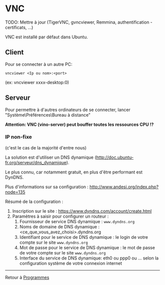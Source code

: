 # VNC

TODO: Mettre à jour (TigerVNC, gvncviewer, Remmina, authentification - certificats, ...)

VNC est installé par défaut dans Ubuntu.

## Client

Pour se connecter à un autre PC:

`vncviewer <Ip ou nom>:<port>`

(ex: vncviewer xxxx-desktop:0)

## Serveur

Pour permettre à d'autres ordinateurs de se connecter, lancer
"Système\Préférences\Bureau à distance"

**Attention: VNC (vino-server) peut bouffer toutes les ressources CPU
!?**

### IP non-fixe

(c'est le cas de la majorité d'entre nous)

La solution est d'utiliser un DNS dynamique
(http://doc.ubuntu-fr.org/serveur/dns_dynamique).

Le plus connu, car notamment gratuit, en plus d'être performant est
DynDNS.

Plus d'informations sur sa configuration :
<http://www.andesi.org/index.php?node=135>

Résumé de la configuration :

1. Inscription sur le site :
    <https://www.dyndns.com/account/create.html>
2. Paramètres à saisir pour configurer un routeur :
    1. Fournisseur de service DNS dynamique : `www.dyndns.org`
    2. Noms de domaine de DNS dynamique :
        <ce_que_vous_avez_choisi>.dyndns.org
    3. Identifiant pour le service de DNS dynamique : le login de votre
        compte sur le site `www.dyndns.org`
    4. Mot de passe pour le service de DNS dynamique : le mot de passe
        de votre compte sur le site `www.dyndns.org`
    5. Interface du service de DNS dynamique: eth0 ou ppp0 ou ... selon
        la configuration système de votre connexion internet

------------------------------------------------------------------------

Retour à [Programmes](Programmes)
